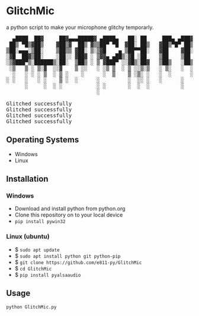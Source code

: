 # GlitchMic
a python script to make your microphone glitchy temporarly.

<pre>
  ▄████  ██▓     ██▓▄▄▄█████▓ ▄████▄   ██░ ██     ███▄ ▄███▓ ██▓ ▄████▄
 ██▒ ▀█▒▓██▒    ▓██▒▓  ██▒ ▓▒▒██▀ ▀█  ▓██░ ██▒   ▓██▒▀█▀ ██▒▓██▒▒██▀ ▀█
▒██░▄▄▄░▒██░    ▒██▒▒ ▓██░ ▒░▒▓█    ▄ ▒██▀▀██░   ▓██    ▓██░▒██▒▒▓█    ▄
░▓█  ██▓▒██░    ░██░░ ▓██▓ ░ ▒▓▓▄ ▄██▒░▓█ ░██    ▒██    ▒██ ░██░▒▓▓▄ ▄██▒
░▒▓███▀▒░██████▒░██░  ▒██▒ ░ ▒ ▓███▀ ░░▓█▒░██▓   ▒██▒   ░██▒░██░▒ ▓███▀ ░
 ░▒   ▒ ░ ▒░▓  ░░▓    ▒ ░░   ░ ░▒ ▒  ░ ▒ ░░▒░▒   ░ ▒░   ░  ░░▓  ░ ░▒ ▒  ░
  ░   ░ ░ ░ ▒  ░ ▒ ░    ░      ░  ▒    ▒ ░▒░ ░   ░  ░      ░ ▒ ░  ░  ▒
░ ░   ░   ░ ░    ▒ ░  ░      ░         ░  ░░ ░   ░      ░    ▒ ░░
      ░     ░  ░ ░           ░ ░       ░  ░  ░          ░    ░  ░ ░
                             ░                                  ░

Glitched successfully
Glitched successfully
Glitched successfully
Glitched successfully</pre>

## Operating Systems
- Windows
- Linux

## Installation
### Windows
- Download and install python from python.org
- Clone this repository on to your local device
- `pip install pywin32`

### Linux (ubuntu)
- $ `sudo apt update`
- $ `sudo apt install python git python-pip`
- $ `git clone https://github.com/e811-py/GlitchMic`
- $ `cd GlitchMic`
- $ `pip install pyalsaaudio`

## Usage
`python GlitchMic.py`

